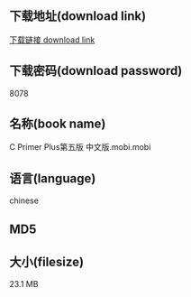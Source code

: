 ## 下载地址(download link)
[下载链接 download link](https://tutu365.netlify.app/?s=C+Primer+Plus%E7%AC%AC%E4%BA%94%E7%89%88+%E4%B8%AD%E6%96%87%E7%89%88.mobi)

## 下载密码(download password)
8078

## 名称(book name)
C Primer Plus第五版 中文版.mobi.mobi

## 语言(language)
chinese

## MD5


## 大小(filesize)
23.1 MB
